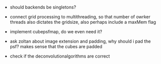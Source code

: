 - should backends be singletons?

- connect grid processing to multithreading, so that number of owrker threads also dictates the gridsize, also perhaps include a maxMem flag


- implement cubepsfmap, do we even need it?

- ask zoltan about image extension and padding, why should i pad the psf? makes sense that the cubes are padded
- check if the deconvolutionalgorithms are correct




